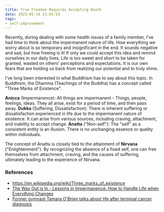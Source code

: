 ```yaml
---
title: True Freedom Requires Accepting Death
date: 2023-05-14 21:01:53
tags:
- self-improvement
---
```


Recently, during dealing with some health issues of a family member, I've had time to think about the impermanent nature of life. How everything we worry about is so temporary and insignificant in the end. It sounds negative and sad, but how freeing is it! If only we could accept this idea and remind ourselves in our daily lives. Life is too sweet and short to be taken for granted, wasted on others' perceptions and expectations. It is our own fears that are holding us back from realizing our potential and to truly shine.

I've long been interested in what Buddhism has to say about this topic. In Buddhism, the Dhamma (Teachings of the Buddha) has a concept called "Three Marks of Existence".

**Anicca** (Impermanence): All things are impermanent - Things, people, feelings, ideas. They all arise, exist for a period of time, and then pass away. 
**Dukka** (Suffering, Dissatisfaction): There is inherent suffering or dissatisfaction experienced in life due to the impermanent nature of existence. It can arise from various sources, including craving, attachment, and inability to accept change.
**Anatta** ("Non-self"): The "self" as a consistent entity is an illusion. There is no unchanging essence or quality within individuals.

The concept of Anatta is closely tied to the attainment of **Nirvana** ("Enlightenment"). By recognizing the absence of a fixed self, one can free themselves from attachment, craving, and the causes of suffering, ultimately leading to the experience of Nirvana.

### References
- https://en.wikipedia.org/wiki/Three_marks_of_existence
- [The Way Out is In - Lessons in Impermanence: How to Handle Life when Everything Changes](https://plumvillage.org/podcast/lessons-in-impermanence-how-to-handle-life-when-everything-changes/)
- [Former gymnast Tamara O'Brien talks about life after terminal cancer diagnosis](https://www.youtube.com/watch?v=czlMz5IhUww)
